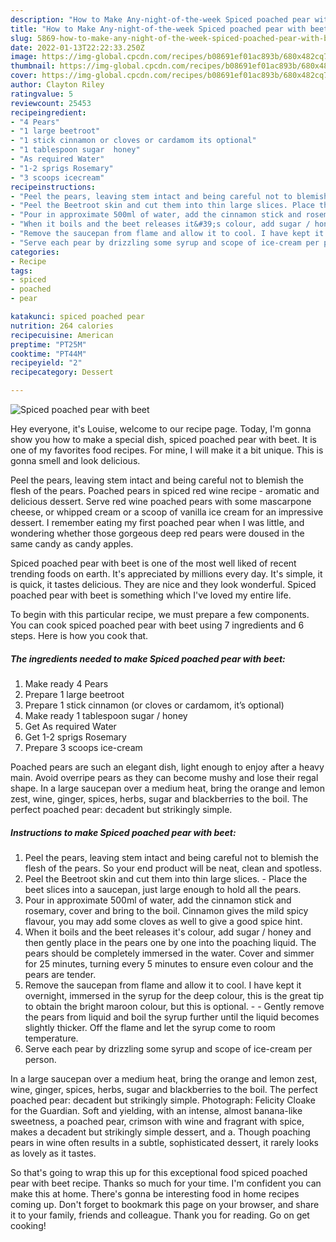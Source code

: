 ```yaml
---
description: "How to Make Any-night-of-the-week Spiced poached pear with beet"
title: "How to Make Any-night-of-the-week Spiced poached pear with beet"
slug: 5869-how-to-make-any-night-of-the-week-spiced-poached-pear-with-beet
date: 2022-01-13T22:22:33.250Z
image: https://img-global.cpcdn.com/recipes/b08691ef01ac893b/680x482cq70/spiced-poached-pear-with-beet-recipe-main-photo.jpg
thumbnail: https://img-global.cpcdn.com/recipes/b08691ef01ac893b/680x482cq70/spiced-poached-pear-with-beet-recipe-main-photo.jpg
cover: https://img-global.cpcdn.com/recipes/b08691ef01ac893b/680x482cq70/spiced-poached-pear-with-beet-recipe-main-photo.jpg
author: Clayton Riley
ratingvalue: 5
reviewcount: 25453
recipeingredient:
- "4 Pears"
- "1 large beetroot"
- "1 stick cinnamon or cloves or cardamom its optional"
- "1 tablespoon sugar  honey"
- "As required Water"
- "1-2 sprigs Rosemary"
- "3 scoops icecream"
recipeinstructions:
- "Peel the pears, leaving stem intact and being careful not to blemish the flesh of the pears. So your end product will be neat, clean and spotless."
- "Peel the Beetroot skin and cut them into thin large slices. Place the beet slices into a saucepan, just large enough to hold all the pears."
- "Pour in approximate 500ml of water, add the cinnamon stick and rosemary, cover and bring to the boil. Cinnamon gives the mild spicy flavour, you may add some cloves as well to give a good spice hint."
- "When it boils and the beet releases it&#39;s colour, add sugar / honey and then gently place in the pears one by one into the poaching liquid. The pears should be completely immersed in the water. Cover and simmer for 25 minutes, turning every 5 minutes to ensure even colour and the pears are tender."
- "Remove the saucepan from flame and allow it to cool. I have kept it overnight, immersed in the syrup for the deep colour, this is the great tip to obtain the bright maroon colour, but this is optional.  Gently remove the pears from liquid and boil the syrup further until the liquid becomes slightly thicker. Off the flame and let the syrup come to room temperature."
- "Serve each pear by drizzling some syrup and scope of ice-cream per person."
categories:
- Recipe
tags:
- spiced
- poached
- pear

katakunci: spiced poached pear 
nutrition: 264 calories
recipecuisine: American
preptime: "PT25M"
cooktime: "PT44M"
recipeyield: "2"
recipecategory: Dessert

---
```



![Spiced poached pear with beet](https://img-global.cpcdn.com/recipes/b08691ef01ac893b/680x482cq70/spiced-poached-pear-with-beet-recipe-main-photo.jpg)

Hey everyone, it's Louise, welcome to our recipe page. Today, I'm gonna show you how to make a special dish, spiced poached pear with beet. It is one of my favorites food recipes. For mine, I will make it a bit unique. This is gonna smell and look delicious.

Peel the pears, leaving stem intact and being careful not to blemish the flesh of the pears. Poached pears in spiced red wine recipe - aromatic and delicious dessert. Serve red wine poached pears with some mascarpone cheese, or whipped cream or a scoop of vanilla ice cream for an impressive dessert. I remember eating my first poached pear when I was little, and wondering whether those gorgeous deep red pears were doused in the same candy as candy apples.

Spiced poached pear with beet is one of the most well liked of recent trending foods on earth. It's appreciated by millions every day. It's simple, it is quick, it tastes delicious. They are nice and they look wonderful. Spiced poached pear with beet is something which I've loved my entire life.


To begin with this particular recipe, we must prepare a few components. You can cook spiced poached pear with beet using 7 ingredients and 6 steps. Here is how you cook that.

<!--inarticleads1-->

##### The ingredients needed to make Spiced poached pear with beet:

1. Make ready 4 Pears
1. Prepare 1 large beetroot
1. Prepare 1 stick cinnamon (or cloves or cardamom, it’s optional)
1. Make ready 1 tablespoon sugar / honey
1. Get As required Water
1. Get 1-2 sprigs Rosemary
1. Prepare 3 scoops ice-cream


Poached pears are such an elegant dish, light enough to enjoy after a heavy main. Avoid overripe pears as they can become mushy and lose their regal shape. In a large saucepan over a medium heat, bring the orange and lemon zest, wine, ginger, spices, herbs, sugar and blackberries to the boil. The perfect poached pear: decadent but strikingly simple. 

<!--inarticleads2-->

##### Instructions to make Spiced poached pear with beet:

1. Peel the pears, leaving stem intact and being careful not to blemish the flesh of the pears. So your end product will be neat, clean and spotless.
1. Peel the Beetroot skin and cut them into thin large slices. - Place the beet slices into a saucepan, just large enough to hold all the pears.
1. Pour in approximate 500ml of water, add the cinnamon stick and rosemary, cover and bring to the boil. Cinnamon gives the mild spicy flavour, you may add some cloves as well to give a good spice hint.
1. When it boils and the beet releases it&#39;s colour, add sugar / honey and then gently place in the pears one by one into the poaching liquid. The pears should be completely immersed in the water. Cover and simmer for 25 minutes, turning every 5 minutes to ensure even colour and the pears are tender.
1. Remove the saucepan from flame and allow it to cool. I have kept it overnight, immersed in the syrup for the deep colour, this is the great tip to obtain the bright maroon colour, but this is optional. -  - Gently remove the pears from liquid and boil the syrup further until the liquid becomes slightly thicker. Off the flame and let the syrup come to room temperature.
1. Serve each pear by drizzling some syrup and scope of ice-cream per person.


In a large saucepan over a medium heat, bring the orange and lemon zest, wine, ginger, spices, herbs, sugar and blackberries to the boil. The perfect poached pear: decadent but strikingly simple. Photograph: Felicity Cloake for the Guardian. Soft and yielding, with an intense, almost banana-like sweetness, a poached pear, crimson with wine and fragrant with spice, makes a decadent but strikingly simple dessert, and a. Though poaching pears in wine often results in a subtle, sophisticated dessert, it rarely looks as lovely as it tastes. 

So that's going to wrap this up for this exceptional food spiced poached pear with beet recipe. Thanks so much for your time. I'm confident you can make this at home. There's gonna be interesting food in home recipes coming up. Don't forget to bookmark this page on your browser, and share it to your family, friends and colleague. Thank you for reading. Go on get cooking!
